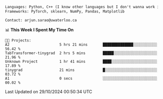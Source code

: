 ```txt
Languages: Python, C++ (I know other languages but I don't wanna work in em)
Frameworks: PyTorch, sklearn, NumPy, Pandas, Matplotlib

Contact: arjun.sarao@uwaterloo.ca
```

<!--START_SECTION:waka-->
📊 **This Week I Spent My Time On** 

```text
🐱‍💻 Projects: 
A2                       5 hrs 21 mins       ██████████████░░░░░░░░░░░   56.42 % 
TabTransformer-tinygrad  2 hrs 5 mins        █████░░░░░░░░░░░░░░░░░░░░   21.96 % 
Unknown Project          1 hr 41 mins        ████░░░░░░░░░░░░░░░░░░░░░   17.89 % 
tinygrad                 21 mins             █░░░░░░░░░░░░░░░░░░░░░░░░   03.72 % 
A1                       0 secs              ░░░░░░░░░░░░░░░░░░░░░░░░░   00.02 % 
```


 Last Updated on 29/10/2024 00:50:34 UTC
<!--END_SECTION:waka-->
